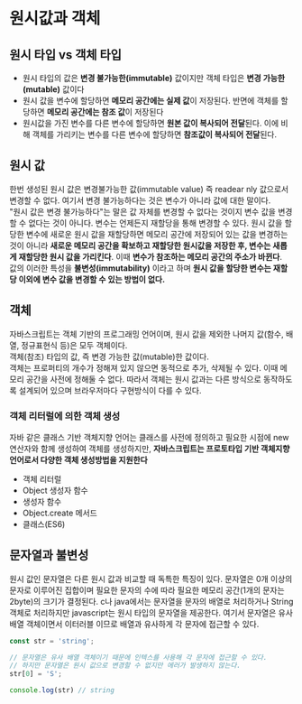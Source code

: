 # 원시값과 객체

## 원시 타입 vs 객체 타입
- 원시 타입의 값은 **변경 불가능한(immutable)** 값이지만 객체 타입은 **변경 가능한(mutable)** 값이다
- 원시 값을 변수에 할당하면 **메모리 공간에는 실제 값**이 저장된다. 반면에 객체를 할당하면 **메모리 공간에는 참조 값**이 저장된다
- 원시값을 가진 변수를 다른 변수에 할당하면 **원본 값이 복사되어 전달**된다. 이에 비해 객체를 가리키는 변수를 다른 변수에 할당하면 **참조값이 복사되어 전달**된다.

## 원시 값

한번 생성된 원시 값은 변경불가능한 값(immutable value) 즉 readear
nly 값으로서 변경할 수 없다.
여기서 변경 불가능하다는 것은 변수가 아니라 값에 대한 말이다.   
"원시 값은 변경 불가능하다"는 말은 값 자체를 변경할 수 없다는 것이지 변수 값을 변경할 수 없다는 것이 아니다. 변수는 언제든지 재할당을 통해 변경할 수 있다.
원시 값을 할당한 변수에 새로운 원시 값을 재할당하면 메모리 공간에 저장되어 있는 값을 변경하는 것이 아니라 **새로운 메모리 공간을 확보하고 재할당한 원시값을 저장한 후, 변수는 새롭게 재할당한 원시 값을 가리킨다**.
이때 **변수가 참조하는 메모리 공간의 주소가 바뀐다**.   
값의 이러한 특성을 **불변성(immutability)** 이라고 하며 **원시 값을 할당한 변수는 재할당 이외에 변수 값을 변경할 수 있는 방법이 없다.**

## 객체

자바스크립트는 객체 기반의 프로그래밍 언어이며, 원시 값을 제외한 나머지 값(함수, 배열, 정규표현식 등)은 모두 객체이다.   
객체(참조) 타입의 값, 즉 변경 가능한 값(mutable)한 값이다.   
객체는 프로퍼티의 개수가 정해져 있지 않으면 동적으로 추가, 삭제될 수 있다. 이때 메모리 공간을 사전에 정해둘 수 없다.
따라서 객체는 원시 값과는 다른 방식으로 동작하도록 설계되어 있으며 브라우저마다 구현방식이 다를 수 있다.

### 객체 리터럴에 의한 객체 생성
자바 같은 클래스 기반 객체지향 언어는 클래스를 사전에 정의하고 필요한 시점에 new 연산자와 함께 생성하여 객체를 생성하지만,
**자바스크립트는 프로토타입 기반 객체지향 언어로서 다양한 객체 생성방법을 지원한다**

- 객체 리터럴
- Object 생성자 함수
- 생성자 함수
- Object.create 메서드
- 클래스(ES6)

## 문자열과 불변성
원시 값인 문자열은 다른 원시 값과 비교할 때 독특한 특징이 있다. 문자열은 0개 이상의 문자로 이루어진 집합이며 필요한 문자의 수에 따라 필요한 메모리 공간(1개의 문자는 2byte)의 크기가 결정된다.
c나 java에서는 문자열을 문자의 배열로 처리하거나 String 객체로 처리하지만 javascript는 원시 타입의 문자열을 제공한다. 여기서 문자열은 유사 배열 객체이면서 이터러블 이므로 배열과 유사하게 각 문자에 접근할 수 있다.

```js
const str = 'string';

// 문자열은 유사 배열 객체이기 때문에 인텍스를 사용해 각 문자에 접근할 수 있다.
// 하지만 문자열은 원시 값으로 변경할 수 없지만 에러가 발생하지 않는다.
str[0] = 'S';

console.log(str) // string
```